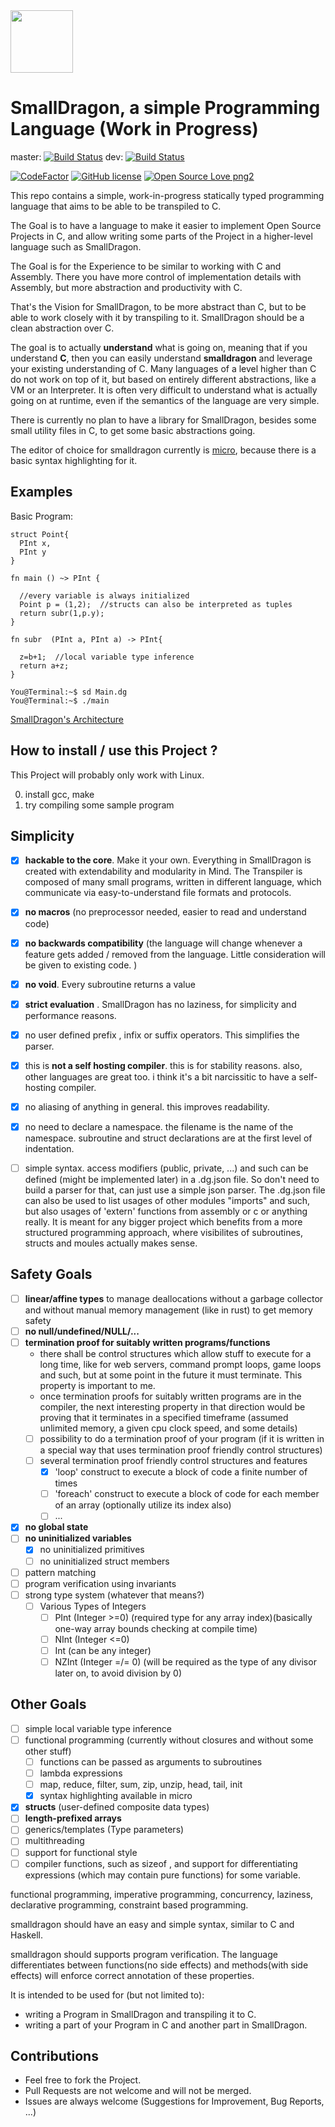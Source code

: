 <img src="https://raw.githubusercontent.com/pointbazaar/smalldragon/master/dragon-lexer/img/dragon-logo.svg" width="100" height="100"/>

# SmallDragon, a simple Programming Language (Work in Progress) 
master: [![Build Status](https://travis-ci.org/pointbazaar/smalldragon.svg?branch=master)](https://travis-ci.org/pointbazaar/smalldragon)
dev: [![Build Status](https://travis-ci.org/pointbazaar/smalldragon.svg?branch=dev)](https://travis-ci.org/pointbazaar/smalldragon)

[![CodeFactor](https://www.codefactor.io/repository/github/pointbazaar/smalldragon/badge)](https://www.codefactor.io/repository/github/pointbazaar/smalldragon)
[![GitHub license](https://img.shields.io/github/license/pointbazaar/smalldragon.svg)](https://github.com/pointbazaar/smalldragon/blob/master/LICENSE)
[![Open Source Love png2](https://badges.frapsoft.com/os/v2/open-source.png?v=103)](https://github.com/ellerbrock/open-source-badges/)
 
This repo contains a simple, work-in-progress statically typed programming language that aims to be able to be transpiled to C.

The Goal is to have a language to make it easier to implement Open Source Projects in C, 
and allow writing some parts of the Project in a higher-level language such as SmallDragon.

The Goal is for the Experience to be similar to working with C and Assembly. 
There you have more control of implementation details with Assembly, but more abstraction and productivity with C.

That's the Vision for SmallDragon, to be more abstract than C, but to be able to work closely with it by transpiling to it. 
SmallDragon should be a clean abstraction over C.

The goal is to actually **understand** what is going on, meaning that if you understand **C**, then you can easily understand 
**smalldragon** and leverage your existing understanding of C. Many languages of a level higher than C do not work
on top of it, but based on entirely different abstractions, like a VM or an Interpreter. It is often very difficult to understand
what is actually going on at runtime, even if the semantics of the language are very simple. 



There is currently no plan to have a library for SmallDragon, besides some small utility files in C, to get some basic abstractions going.

The editor of choice for smalldragon currently is [micro](https://micro-editor.github.io/), because there is a basic syntax highlighting for it.

## Examples

Basic Program:

```dragon
struct Point{
  PInt x,
  PInt y
}

fn main () ~> PInt {

  //every variable is always initialized
  Point p = (1,2);  //structs can also be interpreted as tuples
  return subr(1,p.y);
}

fn subr  (PInt a, PInt a) -> PInt{

  z=b+1;  //local variable type inference
  return a+z;
}
```

```console
You@Terminal:~$ sd Main.dg
You@Terminal:~$ ./main
```

[SmallDragon's Architecture](https://raw.githubusercontent.com/pointbazaar/smalldragon/dev/architecture.svg)

## How to install / use this Project ?

This Project will probably only work with Linux.

0. install gcc, make 
1. try compiling some sample program

## Simplicity

- [x] **hackable to the core**. Make it your own. Everything in SmallDragon is created with extendability and modularity in Mind. The Transpiler is composed of many small programs, written in different language, which communicate via easy-to-understand file formats and protocols. 
- [x] **no macros** (no preprocessor needed, easier to read and understand code)
- [x] **no backwards compatibility** (the language will change whenever a feature gets added / removed from the language. Little consideration will be given to existing code. )
- [x] **no void**. Every subroutine returns a value
- [x] **strict evaluation** . SmallDragon has no laziness, for simplicity and performance reasons.
- [x] no user defined prefix , infix or suffix operators. This simplifies the parser.
- [x] this is **not a self hosting compiler**. this is for stability reasons. also, other languages are great too. i think it's a bit narcissitic to have a self-hosting compiler.
- [x] no aliasing of anything in general. this improves readability. 
- [x] no need to declare a namespace. the filename is the name of the namespace. subroutine and struct declarations are at the first level of indentation.
- [ ] simple syntax. access modifiers (public, private, ...) and such can be defined (might be implemented later) in a .dg.json file. So don't need to build a parser for that, can just use a simple json parser. The .dg.json file can also be used to list usages of other modules "imports" and such, but also usages of 'extern' functions from assembly or c or anything really. It is meant for any bigger project which benefits from a more structured programming approach, where visibilites of subroutines, structs and moules actually makes sense.


## Safety Goals 

- [ ] **linear/affine types** to manage deallocations without a garbage collector and without manual memory management (like in rust) to get memory safety
- [ ] **no null/undefined/NULL/...**
- [ ] **termination proof for suitably written programs/functions**
  - there shall be control structures which allow stuff to execute for a long time, like for web servers, command prompt loops, game loops and such, but at some point in the future it must terminate. This property is important to me. 
  - once termination proofs for suitably written programs are in the compiler, the next interesting property in that direction would be proving that it terminates in a specified timeframe (assumed unlimited memory, a given cpu clock speed, and some details)
  - [ ] possibility to do a termination proof of your program (if it is written in a special way that uses termination proof friendly control structures)
  - [ ] several termination proof friendly control structures and features
    - [x] 'loop' construct to execute a block of code a finite number of times
    - [ ] 'foreach' construct to execute a block of code for each member of an array (optionally utilize its index also)
    - [ ] ...
- [x] **no global state**
- [ ] **no uninitialized variables**
  - [x] no uninitialized primitives
  - [ ] no uninitialized struct members
- [ ] pattern matching 
- [ ] program verification using invariants
- [ ] strong type system (whatever that means?)
  - [ ] Various Types of Integers
    - [ ] PInt (Integer >=0) (required type for any array index)(basically one-way array bounds checking at compile time)
    - [ ] NInt (Integer <=0)
    - [ ] Int (can be any integer)
    - [ ] NZInt (Integer =/= 0) (will be required as the type of any divisor later on, to avoid division by 0)

## Other Goals 

- [ ] simple local variable type inference 
- [ ] functional programming (currently without closures and without some other stuff)
  - [ ] functions can be passed as arguments to subroutines
  - [ ] lambda expressions
  - [ ] map, reduce, filter, sum, zip, unzip, head, tail, init
  - [x] syntax highlighting available in micro
- [x] **structs** (user-defined composite data types)
- [ ] **length-prefixed arrays**
- [ ] generics/templates (Type parameters)
- [ ] multithreading
- [ ] support for functional style
- [ ] compiler functions, such as sizeof , and support for differentiating expressions (which may contain pure functions) for some variable.   

functional programming, imperative programming,
concurrency, laziness, declarative programming, constraint based programming.

smalldragon should have an easy and simple syntax, similar to C and Haskell.

smalldragon should supports program verification.
The language differentiates between functions(no side effects) and 
methods(with side effects) will enforce correct annotation of these properties.

It is intended to be used for (but not limited to):

- writing a Program in SmallDragon and transpiling it to C.
- writing a part of your Program in C and another part in SmallDragon.

## Contributions

- Feel free to fork the Project. 
- Pull Requests are not welcome and will not be merged. 
- Issues are always welcome (Suggestions for Improvement, Bug Reports, ...)
